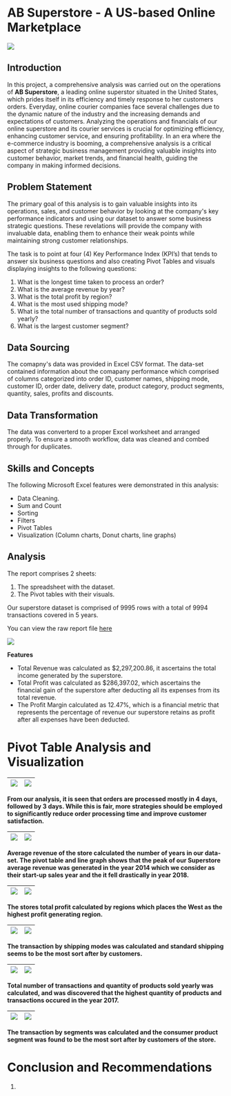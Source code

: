 # AB Superstore - A US-based Online Marketplace

![](superstore.png)

## Introduction

In this project, a comprehensive analysis was carried out on the operations of **AB Superstore**, a leading online superstor situated in the United States, which prides itself in its efficiency and timely response to her customers orders. Everyday, online courier companies face several challenges due to the dynamic nature of the industry and the increasing demands and expectations of customers. Analyzing the operations and financials of our online superstore and its courier services is crucial for optimizing efficiency, enhancing customer service, and ensuring profitability. In an era where the e-commerce industry is booming, a comprehensive analysis is a critical aspect of strategic business management providing valuable insights into customer behavior, market trends, and financial health, guiding the company in making informed decisions.

## Problem Statement

The primary goal of this analysis is to gain valuable insights into its operations, sales, and customer behavior by looking at the company's key performance indicators and using our dataset to answer some business strategic questions. These revelations will provide the company with invaluable data, enabling them to enhance their weak points while maintaining strong customer relationships.

The task is to point at four (4) Key Performance Index (KPI’s) that tends to answer six business questions and also creating Pivot Tables and visuals displaying insights to the following questions:
1. What is the longest time taken to process an order?
2. What is the average revenue by year?
3. What is the total profit by region?
4. What is the most used shipping mode?
5. What is the total number of transactions and quantity of products sold yearly?
6. What is the largest customer segment? 

## Data Sourcing 

The comapny's data was provided in Excel CSV format. The data-set contained information about the comapany performance which comprised of columns categorized into order ID, customer names, shipping mode, customer ID, order date, delivery date, product category, product segments, quantity, sales, profits and discounts.

## Data Transformation

The data was converterd to a proper Excel worksheet and arranged properly. To ensure a smooth workflow, data was cleaned and combed through for duplicates. 

## Skills and Concepts

The following Microsoft Excel features were demonstrated in this analysis:
- Data Cleaning.
- Sum and Count
- Sorting
- Filters
- Pivot Tables
- Visualization (Column charts, Donut charts, line graphs)

## Analysis

The report comprises 2 sheets:
1. The spreadsheet with the dataset.
2. The Pivot tables with their visuals.

Our superstore dataset is comprised of 9995 rows with a total of 9994 transactions covered in 5 years.

You can view the raw report file [here](https://github.com/MsSandie/US-store-Analysis/blob/main/US_superstores.xlsx)

![](Analysis1.png)

**Features**
- Total Revenue was calculated as $2,297,200.86, it ascertains the total income generated by the superstore.
- Total Profit was calculated as $286,397.02, which ascertains the financial gain of the superstore after deducting all its expenses from its total revenue.
- The Profit Margin calculated as 12.47%, which is a financial metric that represents the percentage of revenue our superstore retains as profit after all expenses have been deducted. 

# Pivot Table Analysis and Visualization

![](PTable1.png)                                    |                                  ![](CChart1.png)
:--------------------------------------------------:|:--------------------------------------------------------------------:

**From our analysis, it is seen that orders are processed mostly in 4 days, followed by 3 days. While this is fair, more strategies should be employed to significantly reduce order processing time and improve customer satisfaction.**

![](PTable2.png)                                    |                                  ![](LChart2.png)
:--------------------------------------------------:|:--------------------------------------------------------------------:

**Average revenue of the store calculated the number of years in our data-set. The pivot table and line graph shows that the peak of our Superstore average revenue was generated in the year 2014 which we consider as their start-up sales year and the it fell drastically in year 2018.**

![](PTable3.png)                                    |                                  ![](CChart3.png)
:--------------------------------------------------:|:--------------------------------------------------------------------:

**The stores total profit calculated by regions which places the West as the highest profit generating region.**

![](PTable4.png)                                    |                                  ![](DChart4.png)
:--------------------------------------------------:|:--------------------------------------------------------------------:

**The transaction by shipping modes was calculated and standard shipping seems to be the most sort after by customers.**

![](PTable5.png)                                    |                                  ![](LChart5.png)
:--------------------------------------------------:|:--------------------------------------------------------------------:

**Total number of transactions and quantity of products sold yearly was calculated, and was discovered that the highest quantity of products and transactions occured in the year 2017.**

![](PTable6.png)                                    |                                  ![](PChart6.png)
:--------------------------------------------------:|:--------------------------------------------------------------------:

**The transaction by segments was calculated and the consumer product segment was found to be the most sort after by customers of the store.**

# Conclusion and Recommendations

1. 










